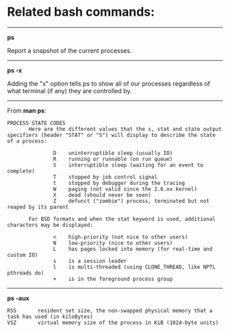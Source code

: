 # Related bash commands:

---

**ps**

Report a snapshot of the current processes.

---

**ps -x**

Adding the "x" option tells ps to show all of our processes regardless of what terminal (if any) they are controlled by.

---

From **man ps**:

```
PROCESS STATE CODES
       Here are the different values that the s, stat and state output specifiers (header "STAT" or "S") will display to describe the state of a process:

               D    uninterruptible sleep (usually IO)
               R    running or runnable (on run queue)
               S    interruptible sleep (waiting for an event to complete)
               T    stopped by job control signal
               t    stopped by debugger during the tracing
               W    paging (not valid since the 2.6.xx kernel)
               X    dead (should never be seen)
               Z    defunct ("zombie") process, terminated but not reaped by its parent

       For BSD formats and when the stat keyword is used, additional characters may be displayed:

               <    high-priority (not nice to other users)
               N    low-priority (nice to other users)
               L    has pages locked into memory (for real-time and custom IO)
               s    is a session leader
               l    is multi-threaded (using CLONE_THREAD, like NPTL pthreads do)
               +    is in the foreground process group
```
---


**ps -aux**

```
RSS       resident set size, the non-swapped physical memory that a task has used (in kiloBytes)
VSZ       virtual memory size of the process in KiB (1024-byte units)
```
